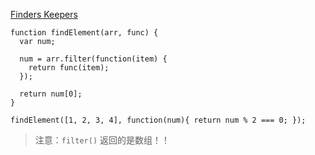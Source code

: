 [Finders Keepers](https://www.freecodecamp.com/challenges/finders-keepers)

    function findElement(arr, func) {
      var num;
      
      num = arr.filter(function(item) {
        return func(item);
      });
      
      return num[0];
    }
    
    findElement([1, 2, 3, 4], function(num){ return num % 2 === 0; });
    
> 注意：`filter()` 返回的是数组！！